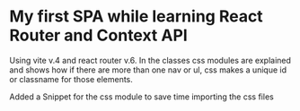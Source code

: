 # My first SPA while learning React Router and Context API

Using vite v.4 and react router v.6. In the classes css modules are explained and shows how if there are more than one nav or ul, css makes a unique id or classname for those elements.

Added a Snippet for the css module to save time importing the css files
